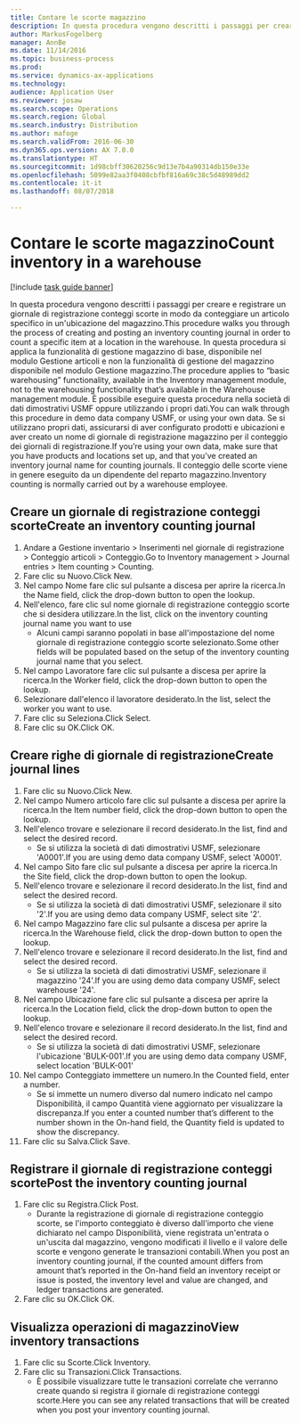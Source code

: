 ```yaml
---
title: Contare le scorte magazzino
description: In questa procedura vengono descritti i passaggi per creare e registrare un giornale di registrazione conteggi scorte in modo da conteggiare un articolo specifico in un'ubicazione del magazzino.
author: MarkusFogelberg
manager: AnnBe
ms.date: 11/14/2016
ms.topic: business-process
ms.prod: 
ms.service: dynamics-ax-applications
ms.technology: 
audience: Application User
ms.reviewer: josaw
ms.search.scope: Operations
ms.search.region: Global
ms.search.industry: Distribution
ms.author: mafoge
ms.search.validFrom: 2016-06-30
ms.dyn365.ops.version: AX 7.0.0
ms.translationtype: HT
ms.sourcegitcommit: 1d98cbff30620256c9d13e7b4a90314db150e33e
ms.openlocfilehash: 5099e82aa3f0408cbfbf816a69c38c5d48989dd2
ms.contentlocale: it-it
ms.lasthandoff: 08/07/2018

---
```

# <a name="count-inventory-in-a-warehouse"></a><span data-ttu-id="ec619-103">Contare le scorte magazzino</span><span class="sxs-lookup"><span data-stu-id="ec619-103">Count inventory in a warehouse</span></span>

[!include [task guide banner](../../includes/task-guide-banner.md)]

<span data-ttu-id="ec619-104">In questa procedura vengono descritti i passaggi per creare e registrare un giornale di registrazione conteggi scorte in modo da conteggiare un articolo specifico in un'ubicazione del magazzino.</span><span class="sxs-lookup"><span data-stu-id="ec619-104">This procedure walks you through the process of creating and posting an inventory counting journal in order to count a specific item at a location in the warehouse.</span></span> <span data-ttu-id="ec619-105">In questa procedura si applica la funzionalità di gestione magazzino di base, disponibile nel modulo Gestione articoli e non la funzionalità di gestione del magazzino disponibile nel modulo Gestione magazzino.</span><span class="sxs-lookup"><span data-stu-id="ec619-105">The procedure applies to “basic warehousing” functionality, available in the Inventory management module, not to the warehousing functionality that’s available in the Warehouse management module.</span></span> <span data-ttu-id="ec619-106">È possibile eseguire questa procedura nella società di dati dimostrativi USMF oppure utilizzando i propri dati.</span><span class="sxs-lookup"><span data-stu-id="ec619-106">You can walk through this procedure in demo data company USMF, or using your own data.</span></span> <span data-ttu-id="ec619-107">Se si utilizzano propri dati, assicurarsi di aver configurato prodotti e ubicazioni e aver creato un nome di giornale di registrazione magazzino per il conteggio dei giornali di registrazione.</span><span class="sxs-lookup"><span data-stu-id="ec619-107">If you’re using your own data, make sure that you have products and locations set up, and that you’ve created an inventory journal name for counting journals.</span></span> <span data-ttu-id="ec619-108">Il conteggio delle scorte viene in genere eseguito da un dipendente del reparto magazzino.</span><span class="sxs-lookup"><span data-stu-id="ec619-108">Inventory counting is normally carried out by a warehouse employee.</span></span>


## <a name="create-an-inventory-counting-journal"></a><span data-ttu-id="ec619-109">Creare un giornale di registrazione conteggi scorte</span><span class="sxs-lookup"><span data-stu-id="ec619-109">Create an inventory counting journal</span></span>
1. <span data-ttu-id="ec619-110">Andare a Gestione inventario > Inserimenti nel giornale di registrazione > Conteggio articoli > Conteggio.</span><span class="sxs-lookup"><span data-stu-id="ec619-110">Go to Inventory management > Journal entries > Item counting > Counting.</span></span>
2. <span data-ttu-id="ec619-111">Fare clic su Nuovo.</span><span class="sxs-lookup"><span data-stu-id="ec619-111">Click New.</span></span>
3. <span data-ttu-id="ec619-112">Nel campo Nome fare clic sul pulsante a discesa per aprire la ricerca.</span><span class="sxs-lookup"><span data-stu-id="ec619-112">In the Name field, click the drop-down button to open the lookup.</span></span>
4. <span data-ttu-id="ec619-113">Nell'elenco, fare clic sul nome giornale di registrazione conteggio scorte che si desidera utilizzare.</span><span class="sxs-lookup"><span data-stu-id="ec619-113">In the list, click on the inventory counting journal name you want to use</span></span>
    * <span data-ttu-id="ec619-114">Alcuni campi saranno popolati in base all'impostazione del nome giornale di registrazione conteggio scorte selezionato.</span><span class="sxs-lookup"><span data-stu-id="ec619-114">Some other fields will be populated based on the setup of the inventory counting journal name that you select.</span></span>  
5. <span data-ttu-id="ec619-115">Nel campo Lavoratore fare clic sul pulsante a discesa per aprire la ricerca.</span><span class="sxs-lookup"><span data-stu-id="ec619-115">In the Worker field, click the drop-down button to open the lookup.</span></span>
6. <span data-ttu-id="ec619-116">Selezionare dall'elenco il lavoratore desiderato.</span><span class="sxs-lookup"><span data-stu-id="ec619-116">In the list, select the worker you want to use.</span></span>
7. <span data-ttu-id="ec619-117">Fare clic su Seleziona.</span><span class="sxs-lookup"><span data-stu-id="ec619-117">Click Select.</span></span>
8. <span data-ttu-id="ec619-118">Fare clic su OK.</span><span class="sxs-lookup"><span data-stu-id="ec619-118">Click OK.</span></span>

## <a name="create-journal-lines"></a><span data-ttu-id="ec619-119">Creare righe di giornale di registrazione</span><span class="sxs-lookup"><span data-stu-id="ec619-119">Create journal lines</span></span>
1. <span data-ttu-id="ec619-120">Fare clic su Nuovo.</span><span class="sxs-lookup"><span data-stu-id="ec619-120">Click New.</span></span>
2. <span data-ttu-id="ec619-121">Nel campo Numero articolo fare clic sul pulsante a discesa per aprire la ricerca.</span><span class="sxs-lookup"><span data-stu-id="ec619-121">In the Item number field, click the drop-down button to open the lookup.</span></span>
3. <span data-ttu-id="ec619-122">Nell'elenco trovare e selezionare il record desiderato.</span><span class="sxs-lookup"><span data-stu-id="ec619-122">In the list, find and select the desired record.</span></span>
    * <span data-ttu-id="ec619-123">Se si utilizza la società di dati dimostrativi USMF, selezionare 'A0001'.</span><span class="sxs-lookup"><span data-stu-id="ec619-123">If you are using demo data company USMF, select 'A0001'.</span></span>  
4. <span data-ttu-id="ec619-124">Nel campo Sito fare clic sul pulsante a discesa per aprire la ricerca.</span><span class="sxs-lookup"><span data-stu-id="ec619-124">In the Site field, click the drop-down button to open the lookup.</span></span>
5. <span data-ttu-id="ec619-125">Nell'elenco trovare e selezionare il record desiderato.</span><span class="sxs-lookup"><span data-stu-id="ec619-125">In the list, find and select the desired record.</span></span>
    * <span data-ttu-id="ec619-126">Se si utilizza la società di dati dimostrativi USMF, selezionare il sito '2'.</span><span class="sxs-lookup"><span data-stu-id="ec619-126">If you are using demo data company USMF, select site '2'.</span></span>  
6. <span data-ttu-id="ec619-127">Nel campo Magazzino fare clic sul pulsante a discesa per aprire la ricerca.</span><span class="sxs-lookup"><span data-stu-id="ec619-127">In the Warehouse field, click the drop-down button to open the lookup.</span></span>
7. <span data-ttu-id="ec619-128">Nell'elenco trovare e selezionare il record desiderato.</span><span class="sxs-lookup"><span data-stu-id="ec619-128">In the list, find and select the desired record.</span></span>
    * <span data-ttu-id="ec619-129">Se si utilizza la società di dati dimostrativi USMF, selezionare il magazzino '24'.</span><span class="sxs-lookup"><span data-stu-id="ec619-129">If you are using demo data company USMF, select warehouse '24'.</span></span>  
8. <span data-ttu-id="ec619-130">Nel campo Ubicazione fare clic sul pulsante a discesa per aprire la ricerca.</span><span class="sxs-lookup"><span data-stu-id="ec619-130">In the Location field, click the drop-down button to open the lookup.</span></span>
9. <span data-ttu-id="ec619-131">Nell'elenco trovare e selezionare il record desiderato.</span><span class="sxs-lookup"><span data-stu-id="ec619-131">In the list, find and select the desired record.</span></span>
    * <span data-ttu-id="ec619-132">Se si utilizza la società di dati dimostrativi USMF, selezionare l'ubicazione 'BULK-001'.</span><span class="sxs-lookup"><span data-stu-id="ec619-132">If you are using demo data company USMF, select location 'BULK-001'</span></span>  
10. <span data-ttu-id="ec619-133">Nel campo Conteggiato immettere un numero.</span><span class="sxs-lookup"><span data-stu-id="ec619-133">In the Counted field, enter a number.</span></span>
    * <span data-ttu-id="ec619-134">Se si immette un numero diverso dal numero indicato nel campo Disponibilità, il campo Quantità viene aggiornato per visualizzare la discrepanza.</span><span class="sxs-lookup"><span data-stu-id="ec619-134">If you enter a counted number that’s different to the number shown in the On-hand field, the Quantity field is updated to show the discrepancy.</span></span>  
11. <span data-ttu-id="ec619-135">Fare clic su Salva.</span><span class="sxs-lookup"><span data-stu-id="ec619-135">Click Save.</span></span>

## <a name="post-the-inventory-counting-journal"></a><span data-ttu-id="ec619-136">Registrare il giornale di registrazione conteggi scorte</span><span class="sxs-lookup"><span data-stu-id="ec619-136">Post the inventory counting journal</span></span>
1. <span data-ttu-id="ec619-137">Fare clic su Registra.</span><span class="sxs-lookup"><span data-stu-id="ec619-137">Click Post.</span></span>
    * <span data-ttu-id="ec619-138">Durante la registrazione di giornale di registrazione conteggio scorte, se l'importo conteggiato è diverso dall'importo che viene dichiarato nel campo Disponibilità, viene registrata un'entrata o un'uscita dal magazzino, vengono modificati il livello e il valore delle scorte e vengono generate le transazioni contabili.</span><span class="sxs-lookup"><span data-stu-id="ec619-138">When you post an inventory counting journal, if the counted amount differs from amount that’s reported in the On-hand field an inventory receipt or issue is posted, the inventory level and value are changed, and ledger transactions are generated.</span></span>  
2. <span data-ttu-id="ec619-139">Fare clic su OK.</span><span class="sxs-lookup"><span data-stu-id="ec619-139">Click OK.</span></span>

## <a name="view-inventory-transactions"></a><span data-ttu-id="ec619-140">Visualizza operazioni di magazzino</span><span class="sxs-lookup"><span data-stu-id="ec619-140">View inventory transactions</span></span>
1. <span data-ttu-id="ec619-141">Fare clic su Scorte.</span><span class="sxs-lookup"><span data-stu-id="ec619-141">Click Inventory.</span></span>
2. <span data-ttu-id="ec619-142">Fare clic su Transazioni.</span><span class="sxs-lookup"><span data-stu-id="ec619-142">Click Transactions.</span></span>
    * <span data-ttu-id="ec619-143">È possibile visualizzare tutte le transazioni correlate che verranno create quando si registra il giornale di registrazione conteggi scorte.</span><span class="sxs-lookup"><span data-stu-id="ec619-143">Here you can see any related transactions that will be created when you post your inventory counting journal.</span></span>   

